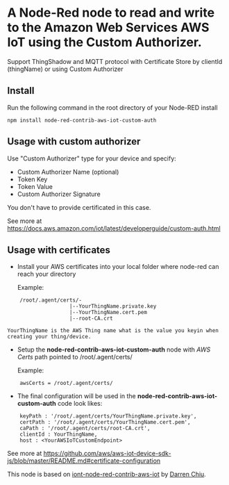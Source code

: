 A Node-Red node to read and write to the Amazon Web Services AWS IoT using the Custom Authorizer.
====================

Support ThingShadow and MQTT protocol with Certificate Store by clientId (thingName) or using Custom Authorizer


Install
-------

Run the following command in the root directory of your Node-RED install

    npm install node-red-contrib-aws-iot-custom-auth

Usage with custom authorizer
-----

Use "Custom Authorizer" type for your device and specify:
* Custom Authorizer Name (optional)
* Token Key  
* Token Value  
* Custom Authorizer Signature

You don't have to provide certificated in this case.

See more at https://docs.aws.amazon.com/iot/latest/developerguide/custom-auth.html


Usage with certificates
-----
					
+ Install your AWS certificates into your local folder where node-red can reach your directory
	
	Example: 
```
	/root/.agent/certs/-
					|--YourThingName.private.key
					|--YourThingName.cert.pem
					|--root-CA.crt
```
	YourThingName is the AWS Thing name what is the value you keyin when creating your thing/device.
	
+ Setup the **node-red-contrib-aws-iot-custom-auth** node with *AWS Certs* path pointed to /root/.agent/certs/
	
	Example: 
```
	awsCerts = /root/.agent/certs/
```

+ The final configuration will be used in the **node-red-contrib-aws-iot-custom-auth** code look likes:

```
	keyPath : '/root/.agent/certs/YourThingName.private.key',
	certPath : '/root/.agent/certs/YourThingName.cert.pem',
	caPath : '/root/.agent/certs/root-CA.crt',
	clientId : YourThingName,
	host : <YourAWSIoTCustomEndpoint>
```

See more at https://github.com/aws/aws-iot-device-sdk-js/blob/master/README.md#certificate-configuration 

This node is based on <a href="https://github.com/darrenchiu/iont-node-red-contrib-aws-iot" target="_new">iont-node-red-contrib-aws-iot</a> by <a href="https://github.com/darrenchiu">Darren Chiu</a>.

